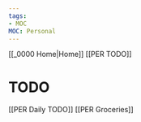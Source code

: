 ```yaml
---
tags: 
- MOC
MOC: Personal
---
```

[[_0000 Home|Home]]
[[PER TODO]]
# TODO
[[PER Daily TODO]]
[[PER Groceries]]